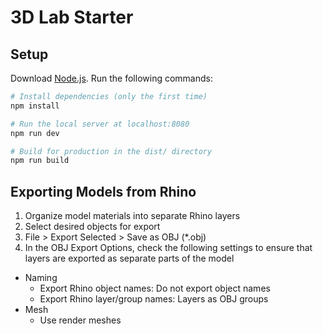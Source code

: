 # 3D Lab Starter

## Setup
Download [Node.js](https://nodejs.org/en/download/).
Run the following commands:

``` bash
# Install dependencies (only the first time)
npm install

# Run the local server at localhost:8080
npm run dev

# Build for production in the dist/ directory
npm run build
```
## Exporting Models from Rhino

1. Organize model materials into separate Rhino layers
1. Select desired objects for export
1. File > Export Selected > Save as OBJ (*.obj)
1. In the OBJ Export Options, check the following settings to ensure that layers are exported as separate parts of the model
  - Naming
    - Export Rhino object names: Do not export object names
    - Export Rhino layer/group names: Layers as OBJ groups
  - Mesh
    - Use render meshes